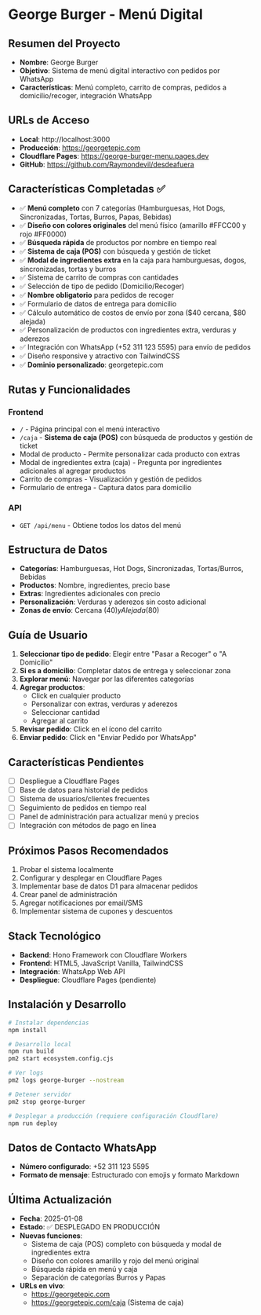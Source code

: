 # George Burger - Menú Digital

## Resumen del Proyecto
- **Nombre**: George Burger
- **Objetivo**: Sistema de menú digital interactivo con pedidos por WhatsApp
- **Características**: Menú completo, carrito de compras, pedidos a domicilio/recoger, integración WhatsApp

## URLs de Acceso
- **Local**: http://localhost:3000
- **Producción**: https://georgetepic.com
- **Cloudflare Pages**: https://george-burger-menu.pages.dev
- **GitHub**: https://github.com/Raymondevil/desdeafuera

## Características Completadas ✅
- ✅ **Menú completo** con 7 categorías (Hamburguesas, Hot Dogs, Sincronizadas, Tortas, Burros, Papas, Bebidas)
- ✅ **Diseño con colores originales** del menú físico (amarillo #FFCC00 y rojo #FF0000)
- ✅ **Búsqueda rápida** de productos por nombre en tiempo real
- ✅ **Sistema de caja (POS)** con búsqueda y gestión de ticket
- ✅ **Modal de ingredientes extra** en la caja para hamburguesas, dogos, sincronizadas, tortas y burros
- ✅ Sistema de carrito de compras con cantidades
- ✅ Selección de tipo de pedido (Domicilio/Recoger)
- ✅ **Nombre obligatorio** para pedidos de recoger
- ✅ Formulario de datos de entrega para domicilio
- ✅ Cálculo automático de costos de envío por zona ($40 cercana, $80 alejada)
- ✅ Personalización de productos con ingredientes extra, verduras y aderezos
- ✅ Integración con WhatsApp (+52 311 123 5595) para envío de pedidos
- ✅ Diseño responsive y atractivo con TailwindCSS
- ✅ **Dominio personalizado**: georgetepic.com

## Rutas y Funcionalidades

### Frontend
- `/` - Página principal con el menú interactivo
- `/caja` - **Sistema de caja (POS)** con búsqueda de productos y gestión de ticket
- Modal de producto - Permite personalizar cada producto con extras
- Modal de ingredientes extra (caja) - Pregunta por ingredientes adicionales al agregar productos
- Carrito de compras - Visualización y gestión de pedidos
- Formulario de entrega - Captura datos para domicilio

### API
- `GET /api/menu` - Obtiene todos los datos del menú

## Estructura de Datos
- **Categorías**: Hamburguesas, Hot Dogs, Sincronizadas, Tortas/Burros, Bebidas
- **Productos**: Nombre, ingredientes, precio base
- **Extras**: Ingredientes adicionales con precio
- **Personalización**: Verduras y aderezos sin costo adicional
- **Zonas de envío**: Cercana ($40) y Alejada ($80)

## Guía de Usuario

1. **Seleccionar tipo de pedido**: Elegir entre "Pasar a Recoger" o "A Domicilio"
2. **Si es a domicilio**: Completar datos de entrega y seleccionar zona
3. **Explorar menú**: Navegar por las diferentes categorías
4. **Agregar productos**: 
   - Click en cualquier producto
   - Personalizar con extras, verduras y aderezos
   - Seleccionar cantidad
   - Agregar al carrito
5. **Revisar pedido**: Click en el ícono del carrito
6. **Enviar pedido**: Click en "Enviar Pedido por WhatsApp"

## Características Pendientes
- [ ] Despliegue a Cloudflare Pages
- [ ] Base de datos para historial de pedidos
- [ ] Sistema de usuarios/clientes frecuentes
- [ ] Seguimiento de pedidos en tiempo real
- [ ] Panel de administración para actualizar menú y precios
- [ ] Integración con métodos de pago en línea

## Próximos Pasos Recomendados
1. Probar el sistema localmente
2. Configurar y desplegar en Cloudflare Pages
3. Implementar base de datos D1 para almacenar pedidos
4. Crear panel de administración
5. Agregar notificaciones por email/SMS
6. Implementar sistema de cupones y descuentos

## Stack Tecnológico
- **Backend**: Hono Framework con Cloudflare Workers
- **Frontend**: HTML5, JavaScript Vanilla, TailwindCSS
- **Integración**: WhatsApp Web API
- **Despliegue**: Cloudflare Pages (pendiente)

## Instalación y Desarrollo

```bash
# Instalar dependencias
npm install

# Desarrollo local
npm run build
pm2 start ecosystem.config.cjs

# Ver logs
pm2 logs george-burger --nostream

# Detener servidor
pm2 stop george-burger

# Desplegar a producción (requiere configuración Cloudflare)
npm run deploy
```

## Datos de Contacto WhatsApp
- **Número configurado**: +52 311 123 5595
- **Formato de mensaje**: Estructurado con emojis y formato Markdown

## Última Actualización
- **Fecha**: 2025-01-08
- **Estado**: ✅ DESPLEGADO EN PRODUCCIÓN
- **Nuevas funciones**: 
  - Sistema de caja (POS) completo con búsqueda y modal de ingredientes extra
  - Diseño con colores amarillo y rojo del menú original
  - Búsqueda rápida en menú y caja
  - Separación de categorías Burros y Papas
- **URLs en vivo**: 
  - https://georgetepic.com
  - https://georgetepic.com/caja (Sistema de caja)